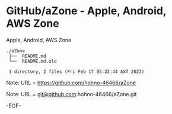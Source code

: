 # GitHub/aZone - Apple, Android, AWS Zone

Apple, Android, AWS Zone

    ./aZone
     ├──  README.md
     └──  README.md.old
     
     1 directory, 2 files (Fri Feb 17 05:22:44 AST 2023)


Note: URL = https://github.com/hohno-46466/aZone

Note: URL = git@github.com:hohno-46466/aZone.git

-EOF-
